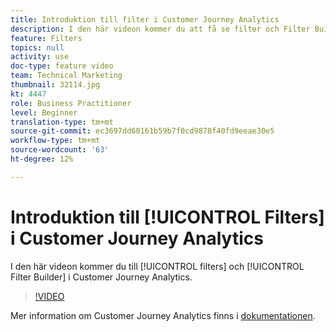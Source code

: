 ```yaml
---
title: Introduktion till filter i Customer Journey Analytics
description: I den här videon kommer du att få se filter och Filter Builder i Adobe Customer Journey Analytics.
feature: Filters
topics: null
activity: use
doc-type: feature video
team: Technical Marketing
thumbnail: 32114.jpg
kt: 4447
role: Business Practitioner
level: Beginner
translation-type: tm+mt
source-git-commit: ec3697dd60161b59b7f0cd9878f40fd9eeae30e5
workflow-type: tm+mt
source-wordcount: '63'
ht-degree: 12%

---
```



# Introduktion till [!UICONTROL Filters] i Customer Journey Analytics

I den här videon kommer du till [!UICONTROL filters] och [!UICONTROL Filter Builder] i Customer Journey Analytics.

>[!VIDEO](https://video.tv.adobe.com/v/32114/?quality=12)

Mer information om Customer Journey Analytics finns i [dokumentationen](https://docs.adobe.com/content/help/en/analytics-platform/using/cja-landing.html).
